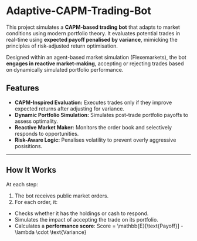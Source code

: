 # Adaptive-CAPM-Trading-Bot
This project simulates a **CAPM-based trading bot** that adapts to market conditions using modern portfolio theory. It evaluates potential trades in real-time using **expected payoff penalised by variance**, mimicking the principles of risk-adjusted return optimisation.

Designed within an agent-based market simulation (Flexemarkets), the bot **engages in reactive market-making**, accepting or rejecting trades based on dynamically simulated portfolio performance.

## Features
- **CAPM-Inspired Evaluation:** Executes trades only if they improve expected returns after adjusting for variance.
- **Dynamic Portfolio Simulation:** Simulates post-trade portfolio payoffs to assess optimality.
- **Reactive Market Maker:** Monitors the order book and selectively responds to opportunities.
- **Risk-Aware Logic:** Penalises volatility to prevent overly aggressive posisitions.

---

## How It Works
At each step:
1. The bot receives public market orders.
2. For each order, it:
  - Checks whether it has the holdings or cash to respond.
  - Simulates the impact of accepting the trade on its portfolio.
  - Calculates a **performance score**:
    Score = \mathbb{E}[\text{Payoff}] - \lambda \cdot \text{Variance}

